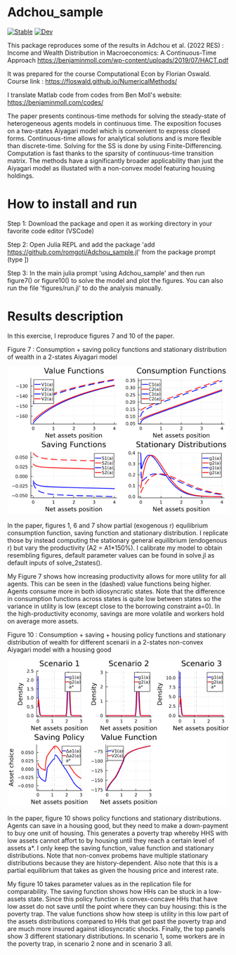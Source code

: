 # Adchou_sample

[![Stable](https://img.shields.io/badge/docs-stable-blue.svg)](https://romgoti.github.io/Adchou_sample.jl/stable/)
[![Dev](https://img.shields.io/badge/docs-dev-blue.svg)](https://romgoti.github.io/Adchou_sample.jl/dev/)

This package reproduces some of the results in Adchou et al. (2022 RES) : Income and Wealth Distribution in Macroeconomics: A Continuous-Time Approach
https://benjaminmoll.com/wp-content/uploads/2019/07/HACT.pdf

It was prepared for the course Computational Econ by Florian Oswald. 
Course link : https://floswald.github.io/NumericalMethods/

I translate Matlab code from codes from Ben Moll's website: https://benjaminmoll.com/codes/ 

The paper presents continous-time methods for solving the steady-state of heterogeneous agents models in continuous time. The exposition focuses on a two-states Aiyagari model which is convenient to express closed forms. Continuous-time allows for analytical solutions and is more flexible than discrete-time. Solving for the SS is done by using Finite-Differencing. Computation is fast thanks to the sparsity of continuous-time transition matrix. The methods have a significantly broader applicability than just the Aiyagari model as illustated with a non-convex model featuring housing holdings. 


# How to install and run

Step 1: Download the package and open it as working directory in your favorite code editor (VSCode)

Step 2: Open Julia REPL and add the package 'add https://github.com/romgoti/Adchou_sample.jl' from the package prompt (type ])

Step 3: In the main julia prompt 'using Adchou_sample' and then run figure7() or figure10() to solve the model and plot the figures. You can also run the file 'figures/run.jl' to do the analysis manually.


# Results description

In this exercise, I reproduce figures 7 and 10 of the paper. 

Figure 7 : Consumption + saving policy functions and stationary distribution of wealth in a 2-states Aiyagari model

![plot](./figures/Figure_7.png)

In the paper, figures 1, 6 and 7 show partial (exogenous r) equilibrium consumption function, saving function and stationary distribution. I replicate those by instead computing the stationary general equilibrium (endogenous r) but vary the productivity (A2 = A1*150%). I calibrate my model to obtain resembling figures, default parameter values can be found in solve.jl as default inputs of solve_2states().

My Figure 7 shows how increasing productivity allows for more utility for all agents. This can be seen in the (dashed) value functions being higher. Agents consume more in both idiosyncratic states. Note that the difference in consumption functions across states is quite low between states so the variance in utility is low (except close to the borrowing constraint a=0). In the high-productivity economy, savings are more volatile and workers hold on average more assets. 

Figure 10 : Consumption + saving + housing policy functions and stationary distribution of wealth for different scenarii in a 2-states non-convex Aiyagari model with a housing good

![plot](./figures/Figure_10.png)

In the paper, figure 10 shows policy functions and stationary distributions. Agents can save in a housing good, but they need to make a down-payment to buy one unit of housing. This generates a poverty trap whereby HHS with low assets cannot affort to by housing until they reach a certain level of assets a*. I only keep the saving function, value function and stationary distributions. Note that non-convex probems have multiple stationary distributions because they are history-dependent. Also note that this is a partial equilibrium that takes as given the housing price and interest rate.

My figure 10 takes parameter values as in the replication file for comparability. The saving function shows how HHs can be stuck in a low-assets state. Since this policy function is convex-concave HHs that have low asset do not save until the point where they can buy housing: this is the poverty trap. The value functions show how steep is utility in this low part of the assets distributions compared to HHs that get past the poverty trap and are much more insured against idiosyncratic shocks. Finally, the top panels show 3 different stationary distributions. In scenario 1, some workers are in the poverty trap, in scenario 2 none and in scenario 3 all.